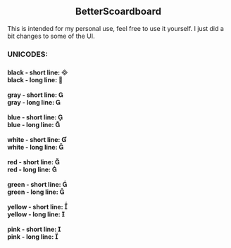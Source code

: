 <h2 align="center">BetterScoardboard</h2>
This is intended for my personal use, feel free to use it yourself. I just did a bit changes to some of the UI.

###

<h3 align="left">UNICODES:</h3>

###

<strong align="left">black - short line: <br>black - long line: <br> <br>gray - short line: <br>gray - long line: <br> <br>blue - short line: <br>blue - long line: <br> <br>white - short line: <br>white - long line: <br><br>red - short line: <br>red - long line: <br><br>green - short line: <br>green - long line: <br><br>yellow - short line: <br>yellow - long line:  <br> <br>pink - short line: <br>pink - long line: </strong>

###
